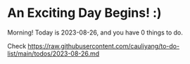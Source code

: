 # An Exciting Day Begins! :)

Morning! Today is 2023-08-26, and you have 0 things to do.

Check https://raw.githubusercontent.com/cauliyang/to-do-list/main/todos/2023-08-26.md